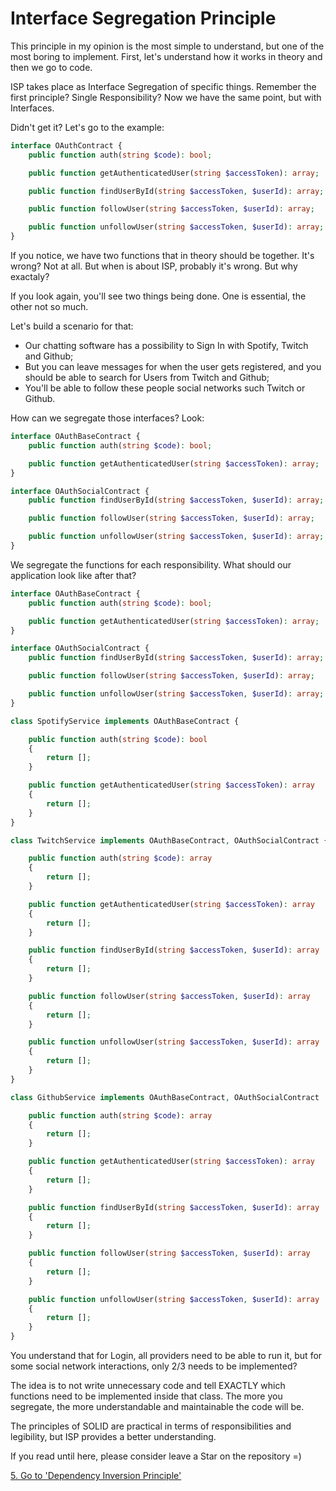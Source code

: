 # Interface Segregation Principle

This principle in my opinion is the most simple to understand, but one of the most boring to implement. First, let's understand how it works in theory and then we go to code.


ISP takes place as Interface Segregation of specific things. Remember the first principle? Single Responsibility? Now we have the same point, but with Interfaces.

Didn't get it? Let's go to the example:

```php
interface OAuthContract {
    public function auth(string $code): bool;

    public function getAuthenticatedUser(string $accessToken): array;

    public function findUserById(string $accessToken, $userId): array;

    public function followUser(string $accessToken, $userId): array;

    public function unfollowUser(string $accessToken, $userId): array;
}
```

If you notice, we have two functions that in theory should be together. It's wrong? Not at all. But when is about ISP, probably it's wrong. But why exactaly?

If you look again, you'll see two things being done. One is essential, the other not so much.

Let's build a scenario for that:

- Our chatting software has a possibility to Sign In with Spotify, Twitch and Github;
- But you can leave messages for when the user gets registered, and you should be able to search for Users from Twitch and Github;
- You'll be able to follow these people social networks such Twitch or Github.

How can we segregate those interfaces? Look:

```php
interface OAuthBaseContract {
    public function auth(string $code): bool;

    public function getAuthenticatedUser(string $accessToken): array;
}

interface OAuthSocialContract {
    public function findUserById(string $accessToken, $userId): array;

    public function followUser(string $accessToken, $userId): array;

    public function unfollowUser(string $accessToken, $userId): array;
}
```
We segregate the functions for each responsibility. What should our application look like after that?

```php
interface OAuthBaseContract {
    public function auth(string $code): bool;

    public function getAuthenticatedUser(string $accessToken): array;
}

interface OAuthSocialContract {
    public function findUserById(string $accessToken, $userId): array;

    public function followUser(string $accessToken, $userId): array;

    public function unfollowUser(string $accessToken, $userId): array;
}

class SpotifyService implements OAuthBaseContract {

    public function auth(string $code): bool
    {
        return [];
    }

    public function getAuthenticatedUser(string $accessToken): array
    {
        return [];
    }
}

class TwitchService implements OAuthBaseContract, OAuthSocialContract {

    public function auth(string $code): array
    {
        return [];
    }

    public function getAuthenticatedUser(string $accessToken): array
    {
        return [];
    }

    public function findUserById(string $accessToken, $userId): array
    {
        return [];
    }

    public function followUser(string $accessToken, $userId): array
    {
        return [];
    }

    public function unfollowUser(string $accessToken, $userId): array
    {
        return [];
    }
}

class GithubService implements OAuthBaseContract, OAuthSocialContract  {

    public function auth(string $code): array
    {
        return [];
    }

    public function getAuthenticatedUser(string $accessToken): array
    {
        return [];
    }

    public function findUserById(string $accessToken, $userId): array
    {
        return [];
    }

    public function followUser(string $accessToken, $userId): array
    {
        return [];
    }

    public function unfollowUser(string $accessToken, $userId): array
    {
        return [];
    }
}
```

You understand that for Login, all providers need to be able to run it, but for some social network interactions, only 2/3 needs to be implemented? 

The idea is to not write unnecessary code and tell EXACTLY which functions need to be implemented inside that class. The more you segregate, the more understandable and maintainable the code will be.

The principles of SOLID are practical in terms of responsibilities and legibility, but ISP provides a better understanding.

If you read until here, please consider leave a Star on the repository =)

[5. Go to 'Dependency Inversion Principle'](5-dip.md)
